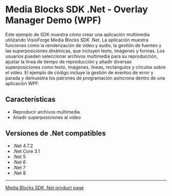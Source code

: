 # Media Blocks SDK .Net - Overlay Manager Demo (WPF)

Este ejemplo de SDK muestra cómo crear una aplicación multimedia utilizando VisioForge Media Blocks SDK .Net. La aplicación muestra funciones como la renderización de vídeo y audio, la gestión de fuentes y las superposiciones dinámicas, que incluyen texto, imágenes y formas. Los usuarios pueden seleccionar archivos multimedia para su reproducción, ajustar la línea de tiempo de reproducción y añadir diversas superposiciones como texto, imágenes, líneas, rectángulos y círculos sobre el vídeo. El ejemplo de código incluye la gestión de eventos de error y parada y demuestra los patrones de programación asíncrona dentro de una aplicación WPF.

## Características

- Reproducir archivos multimedia
- Añadir superposiciones al vídeo

## Versiones de .Net compatibles

- .Net 4.7.2
- .Net Core 3.1
- .Net 5
- .Net 6
- .Net 7
- .Net 8

---

[Media Blocks SDK .Net product page](https://www.visioforge.com/media-blocks-sdk)
